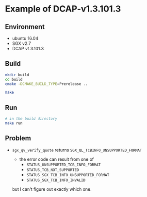 # Example of DCAP-v1.3.101.3 

## Environment 
- ubuntu 16.04
- SGX v2.7
- DCAP v1.3.101.3

## Build 
```bash
mkdir build 
cd build 
cmake -DCMAKE_BUILD_TYPE=Prerelease ..

make 
```

## Run
```bash
# in the build directory 
make run
```

## Problem
- `sgx_qv_verify_quote` returns `SGX_QL_TCBINFO_UNSUPPORTED_FORMAT`
    - the error code can result from one of 
      - `STATUS_UNSUPPORTED_TCB_INFO_FORMAT`
      - `STATUS_TCB_NOT_SUPPORTED`
      - `STATUS_SGX_TCB_INFO_UNSUPPORTED_FORMAT`
      - `STATUS_SGX_TCB_INFO_INVALID`

    but I can't figure out exactly which one.
